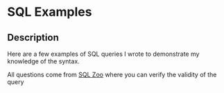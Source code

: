 # SQL Examples

## Description

Here are a few examples of SQL queries I wrote to demonstrate my knowledge of the syntax.

All questions come from [SQL Zoo](http://sqlzoo.net/) where you can verify the validity of the query
